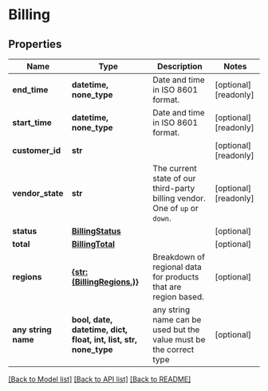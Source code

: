 # Billing


## Properties
Name | Type | Description | Notes
------------ | ------------- | ------------- | -------------
**end_time** | **datetime, none_type** | Date and time in ISO 8601 format. | [optional] [readonly] 
**start_time** | **datetime, none_type** | Date and time in ISO 8601 format. | [optional] [readonly] 
**customer_id** | **str** |  | [optional] [readonly] 
**vendor_state** | **str** | The current state of our third-party billing vendor. One of `up` or `down`. | [optional] [readonly] 
**status** | [**BillingStatus**](BillingStatus.md) |  | [optional] 
**total** | [**BillingTotal**](BillingTotal.md) |  | [optional] 
**regions** | [**{str: (BillingRegions,)}**](BillingRegions.md) | Breakdown of regional data for products that are region based. | [optional] 
**any string name** | **bool, date, datetime, dict, float, int, list, str, none_type** | any string name can be used but the value must be the correct type | [optional]

[[Back to Model list]](../README.md#documentation-for-models) [[Back to API list]](../README.md#documentation-for-api-endpoints) [[Back to README]](../README.md)


